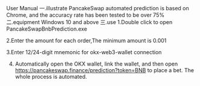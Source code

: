 User Manual
一.illustrate
	PancakeSwap automated prediction is based on Chrome, and the accuracy rate has been tested to be over 75%
二.equipment
	Windows 10 and above
三.use
	1.Double click to open PancakeSwapBnbPrediction.exe
 
   2.Enter the amount for each order,The minimum amount is 0.001
 
  3.Enter 12/24-digit mnemonic for okx-web3-wallet connection
 
 4. Automatically open the OKX wallet, link the wallet, and then open https://pancakeswap.finance/prediction?token=BNB to place a bet. The whole process is automated.
 
